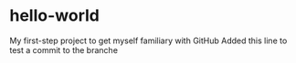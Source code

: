 # hello-world
My first-step project to get myself familiary with GitHub
Added this line to test a commit to the branche
